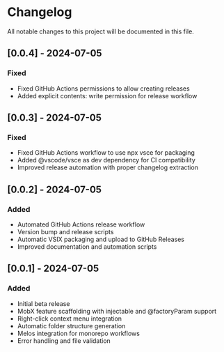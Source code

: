 # Changelog

All notable changes to this project will be documented in this file.

## [0.0.4] - 2024-07-05
### Fixed
- Fixed GitHub Actions permissions to allow creating releases
- Added explicit contents: write permission for release workflow

## [0.0.3] - 2024-07-05
### Fixed
- Fixed GitHub Actions workflow to use npx vsce for packaging
- Added @vscode/vsce as dev dependency for CI compatibility
- Improved release automation with proper changelog extraction

## [0.0.2] - 2024-07-05
### Added
- Automated GitHub Actions release workflow
- Version bump and release scripts
- Automatic VSIX packaging and upload to GitHub Releases
- Improved documentation and automation scripts

## [0.0.1] - 2024-07-05
### Added
- Initial beta release
- MobX feature scaffolding with injectable and @factoryParam support
- Right-click context menu integration
- Automatic folder structure generation
- Melos integration for monorepo workflows
- Error handling and file validation 